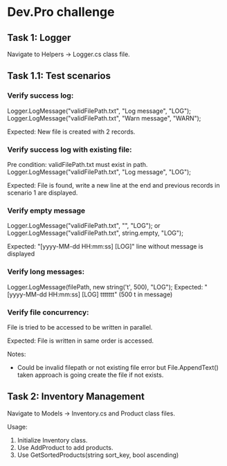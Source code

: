 # Dev.Pro challenge

## Task 1: Logger

Navigate to Helpers -> Logger.cs class file.

## Task 1.1: Test scenarios

### Verify success log: 
Logger.LogMessage("validFilePath.txt", "Log message", "LOG");
Logger.LogMessage("validFilePath.txt", "Warn message", "WARN");

Expected: New file is created with 2 records.

### Verify success log with existing file:
Pre condition: validFilePath.txt must exist in path.
Logger.LogMessage("validFilePath.txt", "Log message", "LOG");

Expected: File is found, write a new line at the end and previous records in scenario 1 are displayed.

### Verify empty message
Logger.LogMessage("validFilePath.txt", "", "LOG");
or
Logger.LogMessage("validFilePath.txt", string.empty, "LOG");

Expected: "[yyyy-MM-dd HH:mm:ss] [LOG]" line without message is displayed

### Verify long messages:
Logger.LogMessage(filePath, new string('t', 500), "LOG");
Expected: "[yyyy-MM-dd HH:mm:ss] [LOG] ttttttt" (500 t in message)

### Verify file concurrency:
File is tried to be accessed to be written in parallel. 

Expected: File is written in same order is accessed.

Notes: 
- Could be invalid filepath or not existing file error but File.AppendText() taken approach is going create the file if not exists.

## Task 2: Inventory Management

Navigate to Models -> Inventory.cs and Product class files.

Usage: 
1) Initialize Inventory class.
2) Use AddProduct to add products.
3) Use GetSortedProducts(string sort_key, bool ascending)